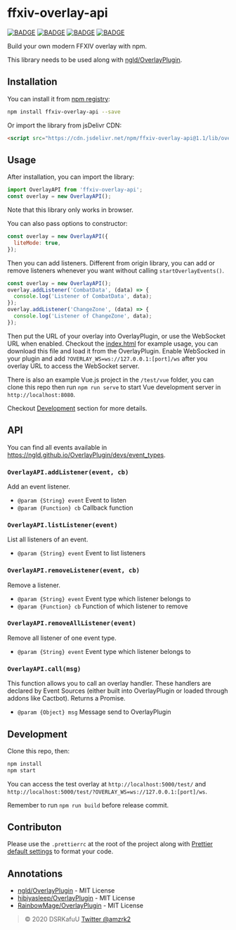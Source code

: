 # ffxiv-overlay-api

[![BADGE](https://img.shields.io/npm/v/ffxiv-overlay-api?style=flat-square)](https://www.npmjs.com/package/ffxiv-overlay-api) [![BADGE](https://img.shields.io/npm/dm/ffxiv-overlay-api?style=flat-square)](https://www.npmjs.com/package/ffxiv-overlay-api) [![BADGE](https://img.shields.io/bundlephobia/min/ffxiv-overlay-api?style=flat-square)](https://www.npmjs.com/package/ffxiv-overlay-api) [![BADGE](https://img.shields.io/npm/l/ffxiv-overlay-api?style=flat-square)](https://github.com/amzrk2/ffxiv-overlay-api/blob/master/LICENSE)

Build your own modern FFXIV overlay with npm.

This library needs to be used along with [ngld/OverlayPlugin](https://github.com/ngld/OverlayPlugin).

## Installation

You can install it from [npm registry](https://www.npmjs.com/package/ffxiv-overlay-api):

```bash
npm install ffxiv-overlay-api --save
```

Or import the library from jsDelivr CDN:

```html
<script src="https://cdn.jsdelivr.net/npm/ffxiv-overlay-api@1.1/lib/overlay.min.js"></script>
```

## Usage

After installation, you can import the library:

```js
import OverlayAPI from 'ffxiv-overlay-api';
const overlay = new OverlayAPI();
```

Note that this library only works in browser.

You can also pass options to constructor:

```js
const overlay = new OverlayAPI({
  liteMode: true,
});
```

Then you can add listeners. Different from origin library, you can add or remove listeners whenever you want without calling `startOverlayEvents()`.

```js
const overlay = new OverlayAPI();
overlay.addListener('CombatData', (data) => {
  console.log('Listener of CombatData', data);
});
overlay.addListener('ChangeZone', (data) => {
  console.log('Listener of ChangeZone', data);
});
```

Then put the URL of your overlay into OverlayPlugin, or use the WebSocket URL when enabled. Checkout the [index.html](https://github.com/amzrk2/ffxiv-overlay-api/blob/master/test/index.html) for example usage, you can download this file and load it from the OverlayPlugin. Enable WebSocked in your plugin and add `?OVERLAY_WS=ws://127.0.0.1:[port]/ws` after you overlay URL to access the WebSocket server.

There is also an example Vue.js project in the `/test/vue` folder, you can clone this repo then run `npm run serve` to start Vue development server in `http://localhost:8080`.

Checkout [Development](#development) section for more details.

## API

You can find all events available in <https://ngld.github.io/OverlayPlugin/devs/event_types>.

### `OverlayAPI.addListener(event, cb)`

Add an event listener.

- `@param {String} event` Event to listen
- `@param {Function} cb` Callback function

### `OverlayAPI.listListener(event)`

List all listeners of an event.

- `@param {String} event` Event to list listeners

### `OverlayAPI.removeListener(event, cb)`

Remove a listener.

- `@param {String} event` Event type which listener belongs to
- `@param {Function} cb` Function of which listener to remove

### `OverlayAPI.removeAllListener(event)`

Remove all listener of one event type.

- `@param {String} event` Event type which listener belongs to

### `OverlayAPI.call(msg)`

This function allows you to call an overlay handler. These handlers are declared by Event Sources (either built into OverlayPlugin or loaded through addons like Cactbot). Returns a Promise.

- `@param {Object} msg` Message send to OverlayPlugin

## Development

Clone this repo, then:

```bash
npm install
npm start
```

You can access the test overlay at `http://localhost:5000/test/` and `http://localhost:5000/test/?OVERLAY_WS=ws://127.0.0.1:[port]/ws`.

Remember to run `npm run build` before release commit.

## Contributon

Please use the `.prettierrc` at the root of the project along with [Prettier default settings](https://prettier.io/docs/en/options.html) to format your code.

## Annotations

- [ngld/OverlayPlugin](https://github.com/ngld/OverlayPlugin) - MIT License
- [hibiyasleep/OverlayPlugin](https://github.com/hibiyasleep/OverlayPlugin) - MIT License
- [RainbowMage/OverlayPlugin](https://github.com/RainbowMage/OverlayPlugin) - MIT License

> © 2020 DSRKafuU [Twitter @amzrk2](https://twitter.com/amzrk2)
